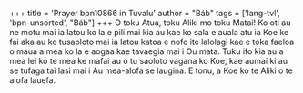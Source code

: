+++
title = 'Prayer bpn10866 in Tuvalu'
author = "Báb"
tags = ['lang-tvl', 'bpn-unsorted', "Báb"]
+++
O toku Atua, toku Aliki mo toku Matai! Ko oti au ne motu mai ia latou ko la e pili mai kia au kae ko sala e auala atu ia Koe ke fai aka au ke tusaoloto mai ia latou katoa e nofo ite lalolagi kae e toka faeloa o maua a mea ko la e aogaa kae tavaegia mai i Ou mata.  Tuku ifo kia au a mea lei ko te mea ke mafai au o tu saoloto vagana ko Koe, kae aumai ki au se tufaga tai lasi mai i Au mea-alofa se laugina.  E tonu, a Koe ko te Aliki o te alofa lauefa.
